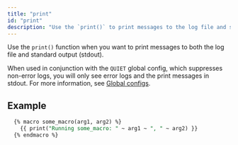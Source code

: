 ```yaml
---
title: "print"
id: "print"
description: "Use the `print()` to print messages to the log file and stdout."
---
```



Use the `print()` function when you want to print messages to both the log file and standard output (stdout).

When used in conjunction with the `QUIET` global config, which suppresses non-error logs, you will only see error logs and the print messages in stdout. For more information, see [Global configs](/reference/global-configs).

## Example 

```sql
  {% macro some_macro(arg1, arg2) %}
    {{ print("Running some_macro: " ~ arg1 ~ ", " ~ arg2) }}
  {% endmacro %}
```
